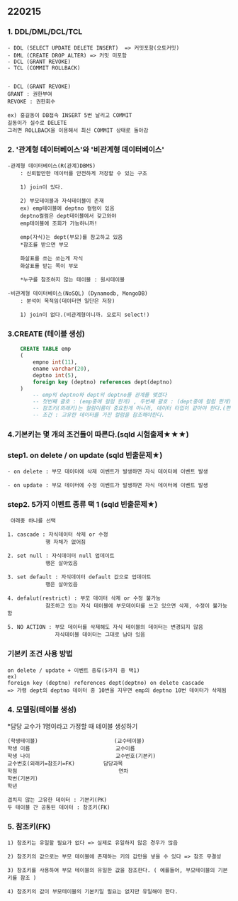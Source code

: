 ## 220215

### 1. DDL/DML/DCL/TCL
    - DDL (SELECT UPDATE DELETE INSERT)  => 커밋포함(오토커밋)
    - DML (CREATE DROP ALTER) => 커밋 미포함
    - DCL (GRANT REVOKE)
    - TCL (COMMIT ROLLBACK) 
     

    - DCL (GRANT REVOKE)
    GRANT : 권한부여
    REVOKE : 권한회수

    ex) 홍길동이 DB접속 INSERT 5번 날리고 COMMIT
    길동이가 실수로 DELETE
    그러면 ROLLBACK을 이용해서 최신 COMMIT 상태로 돌아감

    

### 2. '관계형 데이터베이스'와 '비관계형 데이터베이스'
    -관계형 데이터베이스(R(관계)DBMS)
        : 신뢰할만한 데이터를 안전하게 저장할 수 있는 구조
        
        1) join이 있다.

        2) 부모테이블과 자식테이블이 존재
        ex) emp테이블에 deptno 컬럼이 있음
        deptno컬럼은 dept테이블에서 갖고와야 
        emp테이블에 조회가 가능하니까!

        emp(자식)는 dept(부모)를 참고하고 있음
        *참조를 받으면 부모

        화살표를 쏘는 쏘는게 자식
        화살표를 받는 쪽이 부모

        *누구를 참조하지 않는 테이블 : 원시테이블

    -비관계형 데이터베이스(NoSQL) (Dynamodb, MongoDB)
        : 분석이 목적임(데이터면 일단은 저장)

        1) join이 없다.(비관계형이니까. 오로지 select!) 

### 3.CREATE (테이블 생성)
```sql    
    CREATE TABLE emp
    (
        empno int(11),
        ename varchar(20),
        deptno int(5),
        foreign key (deptno) references dept(deptno)
    )
        -- emp의 deptno와 dept의 deptno를 관계를 맺겠다
        -- 첫번째 괄호 : (emp중에 컬럼 한개) , 두번째 괄호 : (dept중에 컬럼 한개)
        -- 참조키(외래키)는 컬럼이름이 중요한게 아니라, 데이터 타입이 같아야 한다.(편의상 두 테이블의 컬럼명을 같게 해준것임)
        -- 조건 : 고유한 데이터를 가진 컬럼을 참조해야한다.
```  

### 4.기본키는 몇 개의 조건들이 따른다.(sqld 시험출제★★★) 
### step1. on delete / on update (sqld 빈출문제★)
    - on delete : 부모 데이터에 삭제 이벤트가 발생하면 자식 데이터에 이벤트 발생 

    - on update : 부모 데이터에 수정 이벤트가 발생하면 자식 데이터에 이벤트 발생


### step2. 5가지 이벤트 종류 택 1 (sqld 빈출문제★)

     아래중 하나를 선택
     
    1. cascade : 자식데이터 삭제 or 수정 
                행 자체가 없어짐
                
    2. set null : 자식데이터 null 업데이트
                행은 살아있음

    3. set default : 자식데이터 default 값으로 업데이트
                행은 살아있음

    4. defalut(restrict) : 부모 데이터 삭제 or 수정 불가능
                참조하고 있는 자식 테이블에 부모데이터를 쓰고 있으면 삭제, 수정이 불가능함

    5. NO ACTION : 부모 데이터를 삭제해도 자식 테이블의 데이터는 변경되지 않음
                   자식테이블 데이터는 그대로 남아 있음 


### 기본키 조건 사용 방법
    on delete / update + 이벤트 종류(5가지 중 택1)
    ex)
    foreign key (deptno) references dept(deptno) on delete cascade               
    => 가령 dept의 deptno 데이터 중 10번을 지우면 emp의 deptno 10번 데이터가 삭제됨


### 4. 모델링(테이블 생성)
*담당 교수가 1명이라고 가정할 때 테이블 생성하기 

    (학생테이블)                        (교수테이블)
    학생 이름                           교수이름
    학생 나이                           교수번호(기본키)
    교수번호(외래키=참조키=FK)         담당과목
    학점                                연차
    학번(기본키)
    학년

    겹치지 않는 고유한 데이터 : 기본키(PK)
    두 테이블 간 공통된 데이터 : 참조키(FK)


### 5. 참조키(FK)
    1) 참조키는 유일할 필요가 없다 => 실제로 유일하지 않은 경우가 많음

    2) 참조키의 값으로는 부모 테이블에 존재하는 키의 값만을 넣을 수 있다 => 참조 무결성

    3) 참조키를 사용하여 부모 테이블의 유일한 값을 참조한다. ( 예를들어, 부모테이블의 기본키를 참조 )

    4) 참조키의 값이 부모테이블의 기본키일 필요는 없지만 유일해야 한다.


    